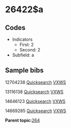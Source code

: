# 26422$a

## Codes

-   Indicators
    -   First: 2
    -   Second: 2
-   Subfield: a

## Sample bibs

12704238 [Quicksearch](https://search.library.yale.edu/catalog/12704238) [VXWS](http://prodorbis.library.yale.edu:7014/vxws/GetHoldingsService?bibId=12704238)

13116138 [Quicksearch](https://search.library.yale.edu/catalog/13116138) [VXWS](http://prodorbis.library.yale.edu:7014/vxws/GetHoldingsService?bibId=13116138)

14646123 [Quicksearch](https://search.library.yale.edu/catalog/14646123) [VXWS](http://prodorbis.library.yale.edu:7014/vxws/GetHoldingsService?bibId=14646123)

14669285 [Quicksearch](https://search.library.yale.edu/catalog/14669285) [VXWS](http://prodorbis.library.yale.edu:7014/vxws/GetHoldingsService?bibId=14669285)

**Parent topic:**[264](../../tags/264/264.md)

